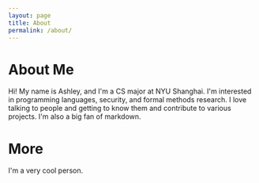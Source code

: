 ```yaml
---
layout: page
title: About
permalink: /about/
---
```


# About Me
Hi! My name is Ashley, and I'm a CS major at NYU Shanghai. I'm interested in programming languages, security, and formal methods research. I love talking to people and getting to know them and contribute to various projects. I'm also a big fan of markdown.

# More 

I'm a very cool person.

